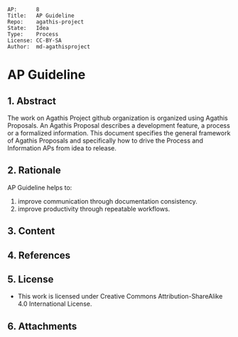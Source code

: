 ```
AP:      8
Title:   AP Guideline
Repo:    agathis-project
State:   Idea
Type:    Process
License: CC-BY-SA
Author:  md-agathisproject
```

# AP Guideline

## 1. Abstract

The work on Agathis Project github organization is organized using Agathis 
Proposals. An Agathis Proposal describes a development feature, a process or a 
formalized information. This document specifies the general framework of 
Agathis Proposals and specifically how to drive the Process and Information APs 
from idea to release.

## 2. Rationale
AP Guideline helps to:
  1. improve communication through documentation consistency. 
  2. improve productivity through repeatable workflows.

## 3. Content
## 4. References
## 5. License
- This work is licensed under Creative Commons Attribution-ShareAlike 4.0
  International License.

## 6. Attachments